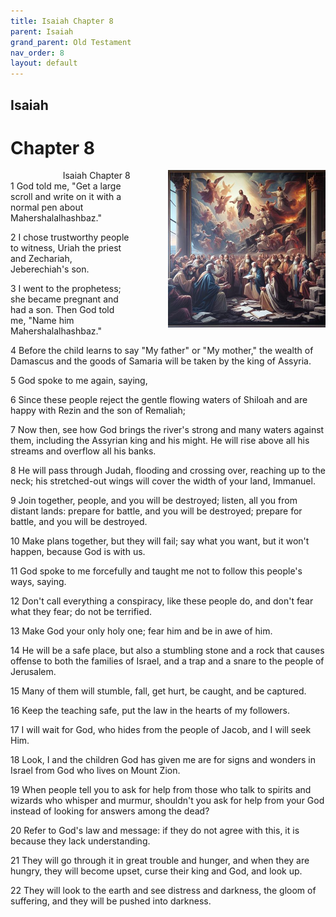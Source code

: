 ```yaml
---
title: Isaiah Chapter 8
parent: Isaiah
grand_parent: Old Testament
nav_order: 8
layout: default
---
```


## Isaiah

# Chapter 8

<div style="clear: both; text-align: right;">
    <img src="/assets/Image/Isaiah/500/8.jpg" alt="Isaiah Chapter 8" class="chapter-image" style="max-width: 50%; height: auto; float: right; margin: 0 0 10px 10px; padding-left: 10%;">
    <figcaption style="font-size: 14px;">Isaiah Chapter 8</figcaption>
</div>
1 God told me, "Get a large scroll and write on it with a normal pen about Mahershalalhashbaz."

2 I chose trustworthy people to witness, Uriah the priest and Zechariah, Jeberechiah's son.

3 I went to the prophetess; she became pregnant and had a son. Then God told me, "Name him Mahershalalhashbaz."

4 Before the child learns to say "My father" or "My mother," the wealth of Damascus and the goods of Samaria will be taken by the king of Assyria.

5 God spoke to me again, saying,

6 Since these people reject the gentle flowing waters of Shiloah and are happy with Rezin and the son of Remaliah;

7 Now then, see how God brings the river's strong and many waters against them, including the Assyrian king and his might. He will rise above all his streams and overflow all his banks.

8 He will pass through Judah, flooding and crossing over, reaching up to the neck; his stretched-out wings will cover the width of your land, Immanuel.

9 Join together, people, and you will be destroyed; listen, all you from distant lands: prepare for battle, and you will be destroyed; prepare for battle, and you will be destroyed.

10 Make plans together, but they will fail; say what you want, but it won't happen, because God is with us.

11 God spoke to me forcefully and taught me not to follow this people's ways, saying.

12 Don't call everything a conspiracy, like these people do, and don't fear what they fear; do not be terrified.

13 Make God your only holy one; fear him and be in awe of him.

14 He will be a safe place, but also a stumbling stone and a rock that causes offense to both the families of Israel, and a trap and a snare to the people of Jerusalem.

15 Many of them will stumble, fall, get hurt, be caught, and be captured.

16 Keep the teaching safe, put the law in the hearts of my followers.

17 I will wait for God, who hides from the people of Jacob, and I will seek Him.

18 Look, I and the children God has given me are for signs and wonders in Israel from God who lives on Mount Zion.

19 When people tell you to ask for help from those who talk to spirits and wizards who whisper and murmur, shouldn't you ask for help from your God instead of looking for answers among the dead?

20 Refer to God's law and message: if they do not agree with this, it is because they lack understanding.

21 They will go through it in great trouble and hunger, and when they are hungry, they will become upset, curse their king and God, and look up.

22 They will look to the earth and see distress and darkness, the gloom of suffering, and they will be pushed into darkness.


